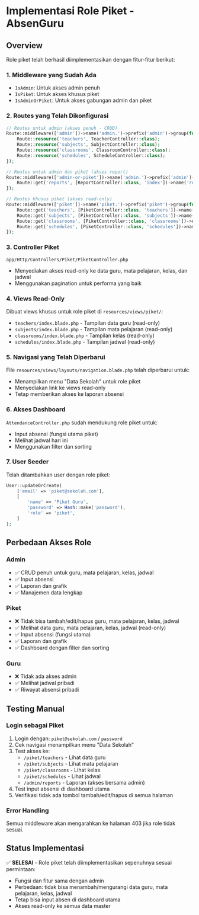 # Implementasi Role Piket - AbsenGuru

## Overview
Role piket telah berhasil diimplementasikan dengan fitur-fitur berikut:

### 1. Middleware yang Sudah Ada
- `IsAdmin`: Untuk akses admin penuh
- `IsPiket`: Untuk akses khusus piket
- `IsAdminOrPiket`: Untuk akses gabungan admin dan piket

### 2. Routes yang Telah Dikonfigurasi
```php
// Routes untuk admin (akses penuh - CRUD)
Route::middleware(['admin'])->name('admin.')->prefix('admin')->group(function () {
    Route::resource('teachers', TeacherController::class);
    Route::resource('subjects', SubjectController::class);
    Route::resource('classrooms', ClassroomController::class);
    Route::resource('schedules', ScheduleController::class);
});

// Routes untuk admin dan piket (akses report)
Route::middleware(['admin-or-piket'])->name('admin.')->prefix('admin')->group(function () {
    Route::get('reports', [ReportController::class, 'index'])->name('reports.index');
});

// Routes khusus piket (akses read-only)
Route::middleware(['piket'])->name('piket.')->prefix('piket')->group(function () {
    Route::get('teachers', [PiketController::class, 'teachers'])->name('teachers.index');
    Route::get('subjects', [PiketController::class, 'subjects'])->name('subjects.index');
    Route::get('classrooms', [PiketController::class, 'classrooms'])->name('classrooms.index');
    Route::get('schedules', [PiketController::class, 'schedules'])->name('schedules.index');
});
```

### 3. Controller Piket
`app/Http/Controllers/Piket/PiketController.php`
- Menyediakan akses read-only ke data guru, mata pelajaran, kelas, dan jadwal
- Menggunakan pagination untuk performa yang baik

### 4. Views Read-Only
Dibuat views khusus untuk role piket di `resources/views/piket/`:
- `teachers/index.blade.php` - Tampilan data guru (read-only)
- `subjects/index.blade.php` - Tampilan mata pelajaran (read-only)
- `classrooms/index.blade.php` - Tampilan kelas (read-only)
- `schedules/index.blade.php` - Tampilan jadwal (read-only)

### 5. Navigasi yang Telah Diperbarui
File `resources/views/layouts/navigation.blade.php` telah diperbarui untuk:
- Menampilkan menu "Data Sekolah" untuk role piket
- Menyediakan link ke views read-only
- Tetap memberikan akses ke laporan absensi

### 6. Akses Dashboard
`AttendanceController.php` sudah mendukung role piket untuk:
- Input absensi (fungsi utama piket)
- Melihat jadwal hari ini
- Menggunakan filter dan sorting

### 7. User Seeder
Telah ditambahkan user dengan role piket:
```php
User::updateOrCreate(
    ['email' => 'piket@sekolah.com'],
    [
        'name' => 'Piket Guru',
        'password' => Hash::make('password'),
        'role' => 'piket',
    ]
);
```

## Perbedaan Akses Role

### Admin
- ✅ CRUD penuh untuk guru, mata pelajaran, kelas, jadwal
- ✅ Input absensi
- ✅ Laporan dan grafik
- ✅ Manajemen data lengkap

### Piket
- ❌ Tidak bisa tambah/edit/hapus guru, mata pelajaran, kelas, jadwal
- ✅ Melihat data guru, mata pelajaran, kelas, jadwal (read-only)
- ✅ Input absensi (fungsi utama)
- ✅ Laporan dan grafik
- ✅ Dashboard dengan filter dan sorting

### Guru
- ❌ Tidak ada akses admin
- ✅ Melihat jadwal pribadi
- ✅ Riwayat absensi pribadi

## Testing Manual

### Login sebagai Piket
1. Login dengan: `piket@sekolah.com` / `password`
2. Cek navigasi menampilkan menu "Data Sekolah"
3. Test akses ke:
   - `/piket/teachers` - Lihat data guru
   - `/piket/subjects` - Lihat mata pelajaran  
   - `/piket/classrooms` - Lihat kelas
   - `/piket/schedules` - Lihat jadwal
   - `/admin/reports` - Laporan (akses bersama admin)
4. Test input absensi di dashboard utama
5. Verifikasi tidak ada tombol tambah/edit/hapus di semua halaman

### Error Handling
Semua middleware akan mengarahkan ke halaman 403 jika role tidak sesuai.

## Status Implementasi
✅ **SELESAI** - Role piket telah diimplementasikan sepenuhnya sesuai permintaan:
- Fungsi dan fitur sama dengan admin
- Perbedaan: tidak bisa menambah/mengurangi data guru, mata pelajaran, kelas, jadwal
- Tetap bisa input absen di dashboard utama
- Akses read-only ke semua data master

